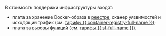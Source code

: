 В стоимость поддержки инфраструктуры входят:
* плата за хранение Docker-образа в [реестре](../../../container-registry/concepts/registry.md), сканер уязвимостей и исходящий трафик (см. [тарифы {{ container-registry-full-name }}](../../../container-registry/pricing.md));
* плата за вызовы [функций](../../../functions/concepts/function.md) (см. [тарифы {{ sf-full-name }}](../../../functions/pricing.md)).
